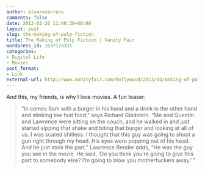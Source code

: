 ```yaml
---
author: alvaroserrano
comments: false
date: 2013-02-26 11:48:39+00:00
layout: post
slug: the-making-of-pulp-fiction
title: The Making of Pulp Fiction | Vanity Fair
wordpress_id: 1637173331
categories:
- Digital Life
- Movies
post_format:
- Link
external-url: http://www.vanityfair.com/hollywood/2013/03/making-of-pulp-fiction-oral-history
---
```


And this, my friends, is why I love movies. A fun teaser:



<blockquote>“In comes Sam with a burger in his hand and a drink in the other hand and stinking like fast food,” says Richard Gladstein. “Me and Quentin and Lawrence were sitting on the couch, and he walked in and just started sipping that shake and biting that burger and looking at all of us. I was scared shitless. I thought that this guy was going to shoot a gun right through my head. His eyes were popping out of his head. And he just stole the part.” Lawrence Bender adds, “He was the guy you see in the movie. He said, ‘Do you think you’re going to give this part to somebody else? I’m going to blow you motherfuckers away.’ ”</blockquote>
